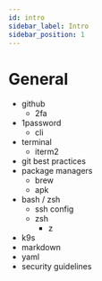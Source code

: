```yaml
---
id: intro
sidebar_label: Intro
sidebar_position: 1
---
```

# General

- github 
    - 2fa
- 1password
    - cli
- terminal
    - iterm2
- git best practices
- package managers
    - brew
    - apk
- bash / zsh
    - ssh config
    - zsh
        - z
- k9s
- markdown
- yaml
- security guidelines